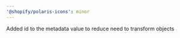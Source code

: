 ```yaml
---
'@shopify/polaris-icons': minor
---
```


Added id to the metadata value to reduce need to transform objects
